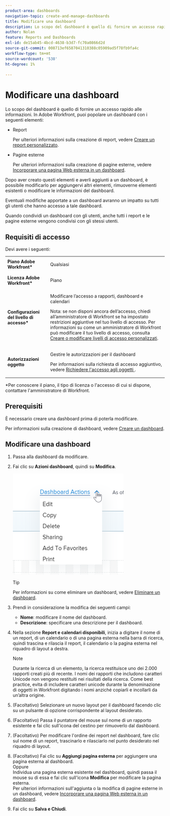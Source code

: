 ```yaml
---
product-area: dashboards
navigation-topic: create-and-manage-dashboards
title: Modificare una dashboard
description: Lo scopo del dashboard è quello di fornire un accesso rapido alle informazioni. È possibile compilare una dashboard con rapporti, calendari e pagine esterne.
author: Nolan
feature: Reports and Dashboards
exl-id: de15ab45-4bcd-4638-b3d7-fc70a0866d2d
source-git-commit: 008713ef6587041310388c05909ad5f78fb9fa4c
workflow-type: tm+mt
source-wordcount: '538'
ht-degree: 1%

---
```


# Modificare una dashboard

Lo scopo del dashboard è quello di fornire un accesso rapido alle informazioni. In Adobe Workfront, puoi popolare un dashboard con i seguenti elementi:

* Report

  Per ulteriori informazioni sulla creazione di report, vedere [Creare un report personalizzato](../../../reports-and-dashboards/reports/creating-and-managing-reports/create-custom-report.md).

* Pagine esterne

  Per ulteriori informazioni sulla creazione di pagine esterne, vedere [Incorporare una pagina Web esterna in un dashboard](../../../reports-and-dashboards/dashboards/creating-and-managing-dashboards/embed-external-web-page-dashboard.md).

Dopo aver creato questi elementi e averli aggiunti a un dashboard, è possibile modificarlo per aggiungervi altri elementi, rimuoverne elementi esistenti o modificare le informazioni del dashboard.

Eventuali modifiche apportate a un dashboard avranno un impatto su tutti gli utenti che hanno accesso a tale dashboard.

Quando condividi un dashboard con gli utenti, anche tutti i report e le pagine esterne vengono condivisi con gli stessi utenti.

## Requisiti di accesso

Devi avere i seguenti:

<table style="table-layout:auto"> 
 <col> 
 <col> 
 <tbody> 
  <tr> 
   <td role="rowheader"><strong>Piano Adobe Workfront*</strong></td> 
   <td> <p>Qualsiasi</p> </td> 
  </tr> 
  <tr> 
   <td role="rowheader"><strong>Licenza Adobe Workfront*</strong></td> 
   <td> <p>Piano </p> </td> 
  </tr> 
  <tr> 
   <td role="rowheader"><strong>Configurazioni del livello di accesso*</strong></td> 
   <td> <p>Modificare l’accesso a rapporti, dashboard e calendari</p> <p>Nota: se non disponi ancora dell’accesso, chiedi all’amministratore di Workfront se ha impostato restrizioni aggiuntive nel tuo livello di accesso. Per informazioni su come un amministratore di Workfront può modificare il tuo livello di accesso, consulta <a href="../../../administration-and-setup/add-users/configure-and-grant-access/create-modify-access-levels.md" class="MCXref xref">Creare o modificare livelli di accesso personalizzati</a>.</p> </td> 
  </tr> 
  <tr> 
   <td role="rowheader"><strong>Autorizzazioni oggetto</strong></td> 
   <td> <p>Gestire le autorizzazioni per il dashboard</p> <p>Per informazioni sulla richiesta di accesso aggiuntivo, vedere <a href="../../../workfront-basics/grant-and-request-access-to-objects/request-access.md" class="MCXref xref">Richiedere l'accesso agli oggetti </a>.</p> </td> 
  </tr> 
 </tbody> 
</table>

&#42;Per conoscere il piano, il tipo di licenza o l&#39;accesso di cui si dispone, contattare l&#39;amministratore di Workfront.

## Prerequisiti

È necessario creare una dashboard prima di poterla modificare.

Per informazioni sulla creazione di dashboard, vedere [Creare un dashboard](../../../reports-and-dashboards/dashboards/creating-and-managing-dashboards/create-dashboard.md).

## Modificare una dashboard

1. Passa alla dashboard da modificare.
1. Fai clic su **Azioni dashboard**, quindi su **Modifica**.

   ![](assets/qs-dashboard-actions-menu-350x318.png)

   >[!TIP]
   >
   >Per informazioni su come eliminare un dashboard, vedere [Eliminare un dashboard](../../../reports-and-dashboards/dashboards/creating-and-managing-dashboards/delete-dashboard.md).

1. Prendi in considerazione la modifica dei seguenti campi:

   * **Nome**: modificare il nome del dashboard.
   * **Descrizione**: specificare una descrizione per il dashboard.

1. Nella sezione **Report e calendari disponibili**, inizia a digitare il nome di un report, di un calendario o di una pagina esterna nella barra di ricerca, quindi trascina e rilascia il report, il calendario o la pagina esterna nel riquadro di layout a destra.

   >[!NOTE]
   >
   >Durante la ricerca di un elemento, la ricerca restituisce uno dei 2.000 rapporti creati più di recente. I nomi dei rapporti che includono caratteri Unicode non vengono restituiti nei risultati della ricerca. Come best practice, evita di includere caratteri unicode durante la denominazione di oggetti in Workfront digitando i nomi anziché copiarli e incollarli da un’altra origine.

1. (Facoltativo) Selezionare un nuovo layout per il dashboard facendo clic su un pulsante di opzione corrispondente al layout desiderato.
1. (Facoltativo) Passa il puntatore del mouse sul nome di un rapporto esistente e fai clic sull&#39;icona del cestino per rimuoverlo dal dashboard.
1. (Facoltativo) Per modificare l&#39;ordine dei report nel dashboard, fare clic sul nome di un report, trascinarlo e rilasciarlo nel punto desiderato nel riquadro di layout.
1. (Facoltativo) Fai clic su **Aggiungi pagina esterna** per aggiungere una pagina esterna al dashboard.\
   Oppure\
   Individua una pagina esterna esistente nel dashboard, quindi passa il mouse su di essa e fai clic sull&#39;icona **Modifica** per modificare la pagina esterna.\
   Per ulteriori informazioni sull&#39;aggiunta o la modifica di pagine esterne in un dashboard, vedere [Incorporare una pagina Web esterna in un dashboard](../../../reports-and-dashboards/dashboards/creating-and-managing-dashboards/embed-external-web-page-dashboard.md).

1. Fai clic su **Salva e Chiudi**.
